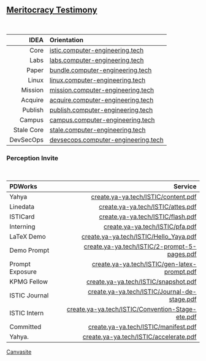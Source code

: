 ## [Meritocracy Testimony](https://www.meritocracy.com/)

<br>

| IDEA | Orientation |
|--------------:|:-----|
| Core        | [istic.computer-engineering.tech](https://istic.computer-engineering.tech) |
| Labs         | [labs.computer-engineering.tech](https://labs.computer-engineering.tech) |
| Paper       | [bundle.computer-engineering.tech](https://bundle.computer-engineering.tech) |
| Linux        | [linux.computer-engineering.tech](https://linux.computer-engineering.tech) |
| Mission      | [mission.computer-engineering.tech](https://mission.computer-engineering.tech) |
| Acquire      | [acquire.computer-engineering.tech](https://acquire.computer-engineering.tech) |
| Publish      | [publish.computer-engineering.tech](https://publish.computer-engineering.tech) |
| Campus       | [campus.computer-engineering.tech](https://campus.computer-engineering.tech) |
| Stale Core         | [stale.computer-engineering.tech](https://stale.computer-engineering.tech) |
| DevSecOps    | [devsecops.computer-engineering.tech](https://devsecops.computer-engineering.tech) |

### Perception Invite

<br>

| PDWorks           | Service                                                                       |
|:-------------------------|---------------------------------------------------------------------------:|
| Yahya             | [create.ya-ya.tech/ISTIC/content.pdf](https://create.ya-ya.tech/ISTIC/content.pdf) |
| Linedata               | [create.ya-ya.tech/ISTIC/attes.pdf](https://create.ya-ya.tech/ISTIC/attes.pdf) |
| ISTICard               | [create.ya-ya.tech/ISTIC/flash.pdf](https://create.ya-ya.tech/ISTIC/flash.pdf) |
| Interning                | [create.ya-ya.tech/ISTIC/pfa.pdf](https://create.ya-ya.tech/ISTIC/pfa.pdf) |
| LaTeX Demo          | [create.ya-ya.tech/ISTIC/Hello_Yaya.pdf](https://create.ya-ya.tech/ISTIC/Hello_Yaya.pdf) |
| Demo Prompt    | [create.ya-ya.tech/ISTIC/2-prompt-5-pages.pdf](https://create.ya-ya.tech/ISTIC/2-prompt-5-pages.pdf) |
| Prompt Exposure    | [create.ya-ya.tech/ISTIC/gen-latex-prompt.pdf](https://create.ya-ya.tech/ISTIC/gen-latex-prompt.pdf) |
| KPMG Fellow           | [create.ya-ya.tech/ISTIC/snapshot.pdf](https://create.ya-ya.tech/ISTIC/snapshot.pdf) |
| ISTIC Journal   | [create.ya-ya.tech/ISTIC/Journal-de-stage.pdf](https://create.ya-ya.tech/ISTIC/Journal-de-stage.pdf) |
| ISTIC Intern| [create.ya-ya.tech/ISTIC/Convention-Stage-ete.pdf](https://create.ya-ya.tech/ISTIC/Convention-Stage-ete.pdf) |
| Committed           | [create.ya-ya.tech/ISTIC/manifest.pdf](https://create.ya-ya.tech/ISTIC/manifest.pdf) |
| Yahya.         | [create.ya-ya.tech/ISTIC/accelerate.pdf](https://create.ya-ya.tech/ISTIC/accelerate.pdf) |

[Canvasite](https://blablaitsme.my.canva.site/welcome-computer-engineering)
